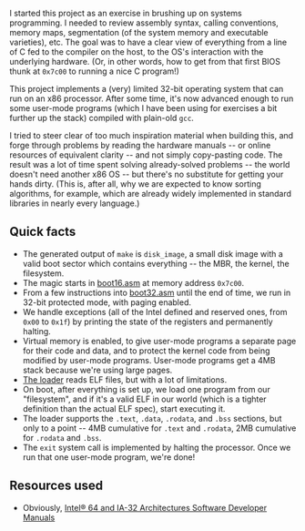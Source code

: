 I started this project as an exercise in brushing up on systems programming. I
needed to review assembly syntax, calling conventions, memory maps, segmentation
(of the system memory and executable varieties), etc. The goal was to have a
clear view of everything from a line of C fed to the compiler on the host, to
the OS's interaction with the underlying hardware. (Or, in other words, how to
get from that first BIOS thunk at `0x7c00` to running a nice C program!)

This project implements a (very) limited 32-bit operating system that can run on
an x86 processor. After some time, it's now advanced enough to run some
user-mode programs (which I have been using for exercises a bit further up the
stack) compiled with plain-old `gcc`.

I tried to steer clear of too much inspiration material when building this, and
forge through problems by reading the hardware manuals -- or online resources of
equivalent clarity -- and not simply copy-pasting code. The result was a lot of
time spent solving already-solved problems -- the world doesn't need another x86
OS -- but there's no substitute for getting your hands dirty. (This is, after
all, why we are expected to know sorting algorithms, for example, which are
already widely implemented in standard libraries in nearly every language.)

Quick facts
-----------
* The generated output of `make` is `disk_image`, a small disk image with a valid boot sector which contains everything -- the MBR, the kernel, the filesystem.
* The magic starts in [boot16.asm](boot16.asm) at memory address `0x7c00`.
* From a few instructions into [boot32.asm](boot32.asm) until the end of time, we run in 32-bit protected mode, with paging enabled.
* We handle exceptions (all of the Intel defined and reserved ones, from `0x00` to `0x1f`) by printing the state of the registers and permanently halting.
* Virtual memory is enabled, to give user-mode programs a separate page for their code and data, and to protect the kernel code from being modified by user-mode programs. User-mode programs get a 4MB stack because we're using large pages.
* [The loader](loader.asm) reads ELF files, but with a lot of limitations.
* On boot, after everything is set up, we load one program from our "filesystem", and if it's a valid ELF in our world (which is a tighter definition than the actual ELF spec), start executing it.
* The loader supports the `.text`, `.data`, `.rodata`, and `.bss` sections, but only to a point -- 4MB cumulative for `.text` and `.rodata`, 2MB cumulative for `.rodata` and `.bss`.
* The `exit` system call is implemented by halting the processor. Once we run that one user-mode program, we're done!

Resources used
--------------
* Obviously, [Intel® 64 and IA-32 Architectures Software Developer Manuals](http://www.intel.com/content/www/us/en/processors/architectures-software-developer-manuals.html)

